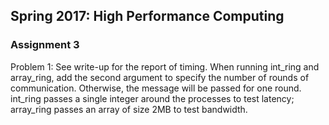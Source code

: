 ## Spring 2017: High Performance Computing 

### Assignment 3 

Problem 1: See write-up for the report of timing. When running int_ring and array_ring, add the second argument to specify the number of rounds of communication. Otherwise, the message will be passed for one round. int_ring passes a single integer around the processes to test latency; array_ring passes an array of size 2MB to test bandwidth.



